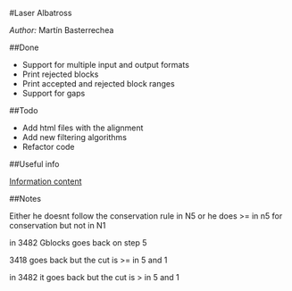 #Laser Albatross

*Author:* Martín Basterrechea

##Done

* Support for multiple input and output formats
* Print rejected blocks
* Print accepted and rejected block ranges
* Support for gaps



##Todo

* Add html files with the alignment
* Add new filtering algorithms
* Refactor code


##Useful info

[Information content](http://www.lecb.ncifcrf.gov/~toms/paper/primer/])

##Notes

Either he doesnt follow the conservation rule in N5 or he does >= in n5 for conservation but not in N1

in 3482 Gblocks goes back on step 5

3418 goes back but the cut is >= in 5 and 1

in 3482 it goes back but the cut is > in 5 and 1
